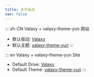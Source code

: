 ```yaml
---
title: 关于站点
nav: false
---
```


::: zh-CN
Valaxy + valaxy-theme-yun 网站

- 默认驱动: [Valaxy](https://valaxy.site/)
- 默认主题: [valaxy-theme-yun](https://github.com/YunYouJun/valaxy/blob/main/packages/valaxy-theme-yun/)
:::

::: en
Valaxy + valaxy-theme-yun Site

- Default Drive: [Valaxy](https://valaxy.site/)
- Default Theme: [valaxy-theme-yun](https://github.com/YunYouJun/valaxy/blob/main/packages/valaxy-theme-yun/)
:::
